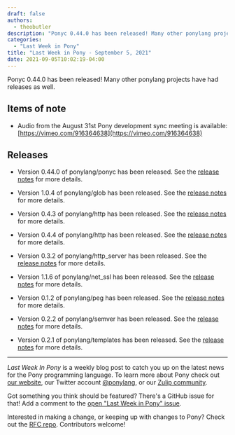 ```yaml
---
draft: false
authors:
  - theobutler
description: "Ponyc 0.44.0 has been released! Many other ponylang projects have had releases as well."
categories:
  - "Last Week in Pony"
title: "Last Week in Pony - September 5, 2021"
date: 2021-09-05T10:02:19-04:00
---
```


Ponyc 0.44.0 has been released! Many other ponylang projects have had releases as well.
<!-- more -->

## Items of note

- Audio from the August 31st Pony development sync meeting is available: [https://vimeo.com/916364638](https://vimeo.com/916364638)

## Releases

- Version 0.44.0 of ponylang/ponyc has been released.
See the [release notes](https://github.com/ponylang/ponyc/releases/tag/0.44.0) for more details.

- Version 1.0.4 of ponylang/glob has been released.
See the [release notes](https://github.com/ponylang/glob/releases/tag/1.0.4) for more details.

- Version 0.4.3 of ponylang/http has been released.
See the [release notes](https://github.com/ponylang/http/releases/tag/0.4.3) for more details.

- Version 0.4.4 of ponylang/http has been released.
See the [release notes](https://github.com/ponylang/http/releases/tag/0.4.4) for more details.

- Version 0.3.2 of ponylang/http_server has been released.
See the [release notes](https://github.com/ponylang/http_server/releases/tag/0.3.2) for more details.

- Version 1.1.6 of ponylang/net_ssl has been released.
See the [release notes](https://github.com/ponylang/net_ssl/releases/tag/1.1.6) for more details.

- Version 0.1.2 of ponylang/peg has been released.
See the [release notes](https://github.com/ponylang/peg/releases/tag/0.1.2) for more details.

- Version 0.2.2 of ponylang/semver has been released.
See the [release notes](https://github.com/ponylang/semver/releases/tag/0.2.2) for more details.

- Version 0.2.1 of ponylang/templates has been released.
See the [release notes](https://github.com/ponylang/templates/releases/tag/0.2.1) for more details.

---

_Last Week In Pony_ is a weekly blog post to catch you up on the latest news for the Pony programming language. To learn more about Pony check out [our website](https://ponylang.io), our Twitter account [@ponylang](https://twitter.com/ponylang), or our [Zulip community](https://ponylang.zulipchat.com).

Got something you think should be featured? There's a GitHub issue for that! Add a comment to the [open "Last Week in Pony" issue](https://github.com/ponylang/ponylang.github.io/issues?q=is%3Aissue+is%3Aopen+label%3Alast-week-in-pony).

Interested in making a change, or keeping up with changes to Pony? Check out the [RFC repo](https://github.com/ponylang/rfcs). Contributors welcome!
